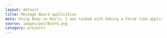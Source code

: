 ```yaml
---
layout: default
title: Message Board application
meta: Using Ruby on Rails, I was tasked with making a forum like application for the alfred state campus population. Being my second project with Ruby on Rails, this solidified it in my mind as an excellent candidate for developing web based applications.
source: images/postBoard.png
category: projects
---
```

